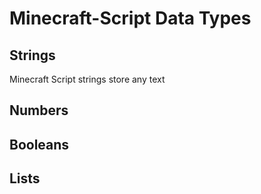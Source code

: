 # Minecraft-Script Data Types

## Strings
Minecraft Script strings store any text 

## Numbers

## Booleans

## Lists